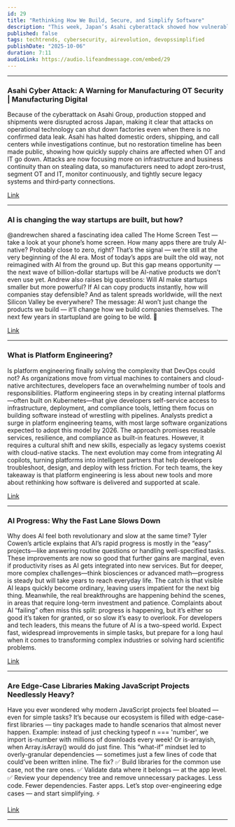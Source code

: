 ```yaml
---
id: 29
title: "Rethinking How We Build, Secure, and Simplify Software"
description: "This week, Japan’s Asahi cyberattack showed how vulnerable factories are when OT and IT security fail to align. AI is reshaping startups, yet we’re still early in the AI-native era. Platform engineering is simplifying DevOps with self-service tools, while true AI breakthroughs advance quietly behind the scenes. And in JavaScript, bloated edge-case libraries remind us that simplicity is still the smartest optimization."
published: false
tags: techtrends, cybersecurity, airevolution, devopssimplified
publishDate: "2025-10-06"
duration: 7:11
audioLink: https://audio.lifeandmessage.com/embed/29
---
```


---

### **Asahi Cyber Attack: A Warning for Manufacturing OT Security | Manufacturing Digital**

Because of the cyberattack on Asahi Group, production stopped and shipments were disrupted across Japan, making it clear that attacks on operational technology can shut down factories even when there is no confirmed data leak. Asahi has halted domestic orders, shipping, and call centers while investigations continue, but no restoration timeline has been made public, showing how quickly supply chains are affected when OT and IT go down. Attacks are now focusing more on infrastructure and business continuity than on stealing data, so manufacturers need to adopt zero‑trust, segment OT and IT, monitor continuously, and tightly secure legacy systems and third‑party connections.

[Link](https://manufacturingdigital.com/news/how-asahis-breach-signals-rising-ot-security-risks)

---

### **AI is changing the way startups are built, but how?**

@andrewchen shared a fascinating idea called The Home Screen Test — take a look at your phone’s home screen.
How many apps there are truly AI-native? Probably close to zero, right?
That’s the signal — we’re still at the very beginning of the AI era.
Most of today’s apps are built the old way, not reimagined with AI from the ground up.
But this gap means opportunity — the next wave of billion-dollar startups will be AI-native products we don’t even use yet.
Andrew also raises big questions:
Will AI make startups smaller but more powerful?
If AI can copy products instantly, how will companies stay defensible?
And as talent spreads worldwide, will the next Silicon Valley be everywhere?
The message: AI won’t just change the products we build — it’ll change how we build companies themselves.
The next few years in startupland are going to be wild. 🚀

[Link](https://andrewchen.substack.com/p/ai-will-change-how-we-build-startups)

---

### **What is Platform Engineering?**

Is platform engineering finally solving the complexity that DevOps could not? As organizations move from virtual machines to containers and cloud-native architectures, developers face an overwhelming number of tools and responsibilities. Platform engineering steps in by creating internal platforms—often built on Kubernetes—that give developers self-service access to infrastructure, deployment, and compliance tools, letting them focus on building software instead of wrestling with pipelines.
Analysts predict a surge in platform engineering teams, with most large software organizations expected to adopt this model by 2026. The approach promises reusable services, resilience, and compliance as built-in features. However, it requires a cultural shift and new skills, especially as legacy systems coexist with cloud-native stacks. The next evolution may come from integrating AI copilots, turning platforms into intelligent partners that help developers troubleshoot, design, and deploy with less friction. For tech teams, the key takeaway is that platform engineering is less about new tools and more about rethinking how software is delivered and supported at scale.

[Link](https://www.computerweekly.com/feature/An-introduction-to-platform-engineering)

---

### **AI Progress: Why the Fast Lane Slows Down**

Why does AI feel both revolutionary and slow at the same time? Tyler Cowen’s article explains that AI’s rapid progress is mostly in the “easy” projects—like answering routine questions or handling well-specified tasks. These improvements are now so good that further gains are marginal, even if productivity rises as AI gets integrated into new services. But for deeper, more complex challenges—think biosciences or advanced math—progress is steady but will take years to reach everyday life.
The catch is that visible AI leaps quickly become ordinary, leaving users impatient for the next big thing. Meanwhile, the real breakthroughs are happening behind the scenes, in areas that require long-term investment and patience. Complaints about AI “failing” often miss this split: progress is happening, but it’s either so good it’s taken for granted, or so slow it’s easy to overlook.
For developers and tech leaders, this means the future of AI is a two-speed world. Expect fast, widespread improvements in simple tasks, but prepare for a long haul when it comes to transforming complex industries or solving hard scientific problems.

[Link](https://marginalrevolution.com/marginalrevolution/2025/09/how-to-think-about-ai-progress.html)

---

### **Are Edge-Case Libraries Making JavaScript Projects Needlessly Heavy?**

Have you ever wondered why modern JavaScript projects feel bloated — even for simple tasks?
It’s because our ecosystem is filled with edge-case-first libraries — tiny packages made to handle scenarios that almost never happen.
Example: instead of just checking typeof n === 'number', we import is-number with millions of downloads every week!
Or is-arrayish, when Array.isArray() would do just fine.
This “what-if” mindset led to overly-granular dependencies — sometimes just a few lines of code that could’ve been written inline.
The fix?
✅ Build libraries for the common use case, not the rare ones.
✅ Validate data where it belongs — at the app level.
✅ Review your dependency tree and remove unnecessary packages.
Less code. Fewer dependencies. Faster apps.
Let’s stop over-engineering edge cases — and start simplifying. ⚡

[Link](https://43081j.com/2025/09/bloat-of-edge-case-libraries)

---
